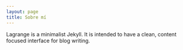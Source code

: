 ```yaml
---
layout: page
title: Sobre mí
---
```

Lagrange is a minimalist Jekyll. It is intended to have a clean, content focused interface for blog writing.
